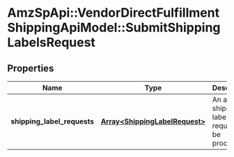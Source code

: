 # AmzSpApi::VendorDirectFulfillmentShippingApiModel::SubmitShippingLabelsRequest

## Properties
Name | Type | Description | Notes
------------ | ------------- | ------------- | -------------
**shipping_label_requests** | [**Array&lt;ShippingLabelRequest&gt;**](ShippingLabelRequest.md) | An array of shipping label requests to be processed. | [optional] 

